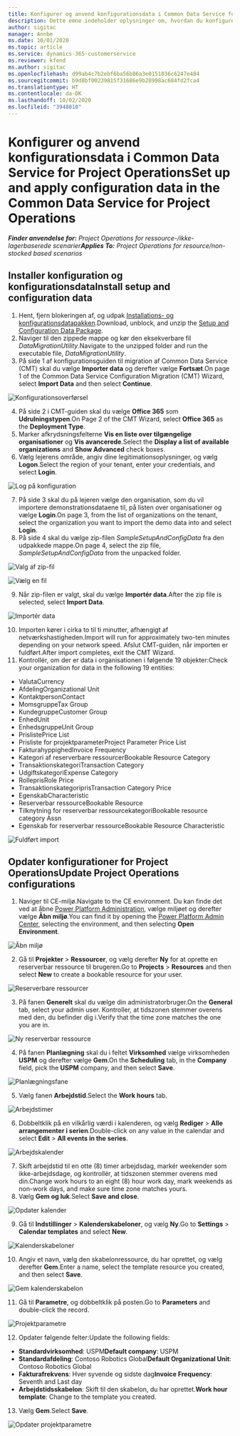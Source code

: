```yaml
---
title: Konfigurer og anvend konfigurationsdata i Common Data Service for Project Operations
description: Dette emne indeholder oplysninger om, hvordan du konfigurerer og anvender demonstrationskonfiguration og konfigurationsdata i Project Operations.
author: sigitac
manager: Annbe
ms.date: 10/01/2020
ms.topic: article
ms.service: dynamics-365-customerservice
ms.reviewer: kfend
ms.author: sigitac
ms.openlocfilehash: d99ab4c7b2ebf6ba56b86a3e0151036c6247e484
ms.sourcegitcommit: b9d8bf00239815f31686e9b28998ac684fd2fca4
ms.translationtype: HT
ms.contentlocale: da-DK
ms.lasthandoff: 10/02/2020
ms.locfileid: "3948810"
---
```

# <a name="set-up-and-apply-configuration-data-in-the-common-data-service-for-project-operations"></a><span data-ttu-id="dbd32-103">Konfigurer og anvend konfigurationsdata i Common Data Service for Project Operations</span><span class="sxs-lookup"><span data-stu-id="dbd32-103">Set up and apply configuration data in the Common Data Service for Project Operations</span></span>

<span data-ttu-id="dbd32-104">_**Finder anvendelse for:** Project Operations for ressource-/ikke-lagerbaserede scenarier_</span><span class="sxs-lookup"><span data-stu-id="dbd32-104">_**Applies To:** Project Operations for resource/non-stocked based scenarios_</span></span>

## <a name="install-setup-and-configuration-data"></a><span data-ttu-id="dbd32-105">Installer konfiguration og konfigurationsdata</span><span class="sxs-lookup"><span data-stu-id="dbd32-105">Install setup and configuration data</span></span>

1. <span data-ttu-id="dbd32-106">Hent, fjern blokeringen af, og udpak [Installations- og konfigurationsdatapakken](https://download.microsoft.com/download/1/3/4/1349369c-6209-42b7-b3b4-5be0e67cacd8/ProjOpsSampleSetupData-%20Integrated%20UR1.zip).</span><span class="sxs-lookup"><span data-stu-id="dbd32-106">Download, unblock, and unzip the [Setup and Configuration Data Package](https://download.microsoft.com/download/1/3/4/1349369c-6209-42b7-b3b4-5be0e67cacd8/ProjOpsSampleSetupData-%20Integrated%20UR1.zip).</span></span>
2. <span data-ttu-id="dbd32-107">Naviger til den zippede mappe og kør den eksekverbare fil *DataMigrationUtility*.</span><span class="sxs-lookup"><span data-stu-id="dbd32-107">Navigate to the unzipped folder and run the executable file, *DataMigrationUtility*.</span></span>
3. <span data-ttu-id="dbd32-108">På side 1 af konfigurationsguiden til migration af Common Data Service (CMT) skal du vælge **Importer data** og derefter vælge **Fortsæt**.</span><span class="sxs-lookup"><span data-stu-id="dbd32-108">On page 1 of the Common Data Service Configuration Migration (CMT) Wizard, select **Import Data** and then select **Continue**.</span></span>

![Konfigurationsoverførsel](./media/1ConfigurationMigration.png)

4. <span data-ttu-id="dbd32-110">På side 2 i CMT-guiden skal du vælge **Office 365** som **Udrulningstypen**.</span><span class="sxs-lookup"><span data-stu-id="dbd32-110">On Page 2 of the CMT Wizard, select **Office 365** as the **Deployment Type**.</span></span>
5. <span data-ttu-id="dbd32-111">Marker afkrydsningsfelterne **Vis en liste over tilgængelige organisationer** og **Vis avancerede**.</span><span class="sxs-lookup"><span data-stu-id="dbd32-111">Select the **Display a list of available organizations** and **Show Advanced** check boxes.</span></span>
6. <span data-ttu-id="dbd32-112">Vælg lejerens område, angiv dine legitimationsoplysninger, og vælg **Logon**.</span><span class="sxs-lookup"><span data-stu-id="dbd32-112">Select the region of your tenant, enter your credentials, and select **Login**.</span></span>

![Log på konfiguration](./media/2ConfigurationSignin.png)

7. <span data-ttu-id="dbd32-114">På side 3 skal du på lejeren vælge den organisation, som du vil importere demonstrationsdataene til, på listen over organisationer og vælge **Login**.</span><span class="sxs-lookup"><span data-stu-id="dbd32-114">On page 3, from the list of organizations on the tenant, select the organization you want to import the demo data into and select **Login**.</span></span>
8. <span data-ttu-id="dbd32-115">På side 4 skal du vælge zip-filen *SampleSetupAndConfigData* fra den udpakkede mappe.</span><span class="sxs-lookup"><span data-stu-id="dbd32-115">On page 4, select the zip file, *SampleSetupAndConfigData* from the unpacked folder.</span></span>

![Valg af zip-fil](./media/3ZipFile.png)

![Vælg en fil](./media/4SelectAFile.png)

9. <span data-ttu-id="dbd32-118">Når zip-filen er valgt, skal du vælge **Importér data**.</span><span class="sxs-lookup"><span data-stu-id="dbd32-118">After the zip file is selected, select **Import Data**.</span></span>

![Importér data](./media/5ImportData.png)

10. <span data-ttu-id="dbd32-120">Importen kører i cirka to til ti minutter, afhængigt af netværkshastigheden.</span><span class="sxs-lookup"><span data-stu-id="dbd32-120">Import will run for approximately two-ten minutes depending on your network speed.</span></span> <span data-ttu-id="dbd32-121">Afslut CMT-guiden, når importen er fuldført.</span><span class="sxs-lookup"><span data-stu-id="dbd32-121">After import completes, exit the CMT Wizard.</span></span> 
11. <span data-ttu-id="dbd32-122">Kontrollér, om der er data i organisationen i følgende 19 objekter:</span><span class="sxs-lookup"><span data-stu-id="dbd32-122">Check your organization for data in the following 19 entities:</span></span>

  - <span data-ttu-id="dbd32-123">Valuta</span><span class="sxs-lookup"><span data-stu-id="dbd32-123">Currency</span></span>
  - <span data-ttu-id="dbd32-124">Afdeling</span><span class="sxs-lookup"><span data-stu-id="dbd32-124">Organizational Unit</span></span>
  - <span data-ttu-id="dbd32-125">Kontaktperson</span><span class="sxs-lookup"><span data-stu-id="dbd32-125">Contact</span></span>
  - <span data-ttu-id="dbd32-126">Momsgruppe</span><span class="sxs-lookup"><span data-stu-id="dbd32-126">Tax Group</span></span>
  - <span data-ttu-id="dbd32-127">Kundegruppe</span><span class="sxs-lookup"><span data-stu-id="dbd32-127">Customer Group</span></span>
  - <span data-ttu-id="dbd32-128">Enhed</span><span class="sxs-lookup"><span data-stu-id="dbd32-128">Unit</span></span>
  - <span data-ttu-id="dbd32-129">Enhedsgruppe</span><span class="sxs-lookup"><span data-stu-id="dbd32-129">Unit Group</span></span>
  - <span data-ttu-id="dbd32-130">Prisliste</span><span class="sxs-lookup"><span data-stu-id="dbd32-130">Price List</span></span>
  - <span data-ttu-id="dbd32-131">Prisliste for projektparameter</span><span class="sxs-lookup"><span data-stu-id="dbd32-131">Project Parameter Price List</span></span>
  - <span data-ttu-id="dbd32-132">Fakturahyppighed</span><span class="sxs-lookup"><span data-stu-id="dbd32-132">Invoice Frequency</span></span>
  - <span data-ttu-id="dbd32-133">Kategori af reserverbare ressourcer</span><span class="sxs-lookup"><span data-stu-id="dbd32-133">Bookable Resource Category</span></span>
  - <span data-ttu-id="dbd32-134">Transaktionskategori</span><span class="sxs-lookup"><span data-stu-id="dbd32-134">Transaction Category</span></span>
  - <span data-ttu-id="dbd32-135">Udgiftskategori</span><span class="sxs-lookup"><span data-stu-id="dbd32-135">Expense Category</span></span>
  - <span data-ttu-id="dbd32-136">Rollepris</span><span class="sxs-lookup"><span data-stu-id="dbd32-136">Role Price</span></span>
  - <span data-ttu-id="dbd32-137">Transaktionskategoripris</span><span class="sxs-lookup"><span data-stu-id="dbd32-137">Transaction Category Price</span></span>
  - <span data-ttu-id="dbd32-138">Egenskab</span><span class="sxs-lookup"><span data-stu-id="dbd32-138">Characteristic</span></span>
  - <span data-ttu-id="dbd32-139">Reserverbar ressource</span><span class="sxs-lookup"><span data-stu-id="dbd32-139">Bookable Resource</span></span>
  - <span data-ttu-id="dbd32-140">Tilknytning for reserverbar ressourcekategori</span><span class="sxs-lookup"><span data-stu-id="dbd32-140">Bookable resource category Assn</span></span>
  - <span data-ttu-id="dbd32-141">Egenskab for reserverbar ressource</span><span class="sxs-lookup"><span data-stu-id="dbd32-141">Bookable Resource Characteristic</span></span>

![Fuldført import](./media/6CompleteImport.png)

## <a name="update-project-operations-configurations"></a><span data-ttu-id="dbd32-143">Opdater konfigurationer for Project Operations</span><span class="sxs-lookup"><span data-stu-id="dbd32-143">Update Project Operations configurations</span></span>

1. <span data-ttu-id="dbd32-144">Naviger til CE-miljø.</span><span class="sxs-lookup"><span data-stu-id="dbd32-144">Navigate to the CE environment.</span></span> <span data-ttu-id="dbd32-145">Du kan finde det ved at åbne [Power Platform Administration](https://admin.powerplatform.microsoft.com/environments), vælge miljøet og derefter vælge **Åbn miljø**.</span><span class="sxs-lookup"><span data-stu-id="dbd32-145">You can find it by opening the [Power Platform Admin Center](https://admin.powerplatform.microsoft.com/environments), selecting the environment, and then selecting **Open Environment**.</span></span> 

![Åbn miljø](./media/7OpenEnvironment.png)

2. <span data-ttu-id="dbd32-147">Gå til **Projekter** > **Ressourcer**, og vælg derefter **Ny** for at oprette en reserverbar ressource til brugeren.</span><span class="sxs-lookup"><span data-stu-id="dbd32-147">Go to **Projects** > **Resources** and then select **New** to create a bookable resource for your user.</span></span>

![Reserverbare ressourcer](./media/8BookableResources.png)

3. <span data-ttu-id="dbd32-149">På fanen **Generelt** skal du vælge din administratorbruger.</span><span class="sxs-lookup"><span data-stu-id="dbd32-149">On the **General** tab, select your admin user.</span></span> <span data-ttu-id="dbd32-150">Kontroller, at tidszonen stemmer overens med den, du befinder dig i.</span><span class="sxs-lookup"><span data-stu-id="dbd32-150">Verify that the time zone matches the one you are in.</span></span> 

![Ny reserverbar ressource](./media/9NewBookableResource.png)

4. <span data-ttu-id="dbd32-152">På fanen **Planlægning** skal du i feltet **Virksomhed** vælge virksomheden **USPM** og derefter vælge **Gem**.</span><span class="sxs-lookup"><span data-stu-id="dbd32-152">On the **Scheduling** tab, in the **Company** field, pick the **USPM** company, and then select **Save**.</span></span> 

![Planlægningsfane](./media/10SchedulingTab.png)

5. <span data-ttu-id="dbd32-154">Vælg fanen **Arbejdstid**.</span><span class="sxs-lookup"><span data-stu-id="dbd32-154">Select the **Work hours** tab.</span></span>  

![Arbejdstimer](./media/11WorkHours.png)

6. <span data-ttu-id="dbd32-156">Dobbeltklik på en vilkårlig værdi i kalenderen, og vælg **Rediger** > **Alle arrangementer i serien**.</span><span class="sxs-lookup"><span data-stu-id="dbd32-156">Double-click on any value in the calendar and select **Edit** > **All events in the series**.</span></span> 

![Arbejdskalender](./media/12WorkCalendar.png)

7. <span data-ttu-id="dbd32-158">Skift arbejdstid til en otte (8) timer arbejdsdag, markér weekender som ikke-arbejdsdage, og kontrollér, at tidszonen stemmer overens med din.</span><span class="sxs-lookup"><span data-stu-id="dbd32-158">Change work hours to an eight (8) hour work day, mark weekends as non-work days, and make sure time zone matches yours.</span></span> 
8. <span data-ttu-id="dbd32-159">Vælg **Gem og luk**.</span><span class="sxs-lookup"><span data-stu-id="dbd32-159">Select **Save and close**.</span></span>

![Opdater kalender](./media/13UpdateCalendar.png)

9. <span data-ttu-id="dbd32-161">Gå til **Indstillinger** > **Kalenderskabeloner**, og vælg **Ny**.</span><span class="sxs-lookup"><span data-stu-id="dbd32-161">Go to **Settings** > **Calendar templates** and select **New**.</span></span>
 
 ![Kalenderskabeloner](./media/14CalendarTemplates.png)
 
 10. <span data-ttu-id="dbd32-163">Angiv et navn, vælg den skabelonressource, du har oprettet, og vælg derefter **Gem**.</span><span class="sxs-lookup"><span data-stu-id="dbd32-163">Enter a name, select the template resource you created, and then select **Save**.</span></span> 
 
 ![Gem kalenderskabelon](./media/15SaveCalendarTemplate.png)
 
 11. <span data-ttu-id="dbd32-165">Gå til **Parametre**, og dobbeltklik på posten.</span><span class="sxs-lookup"><span data-stu-id="dbd32-165">Go to **Parameters** and double-click the record.</span></span> 
 
 ![Projektparametre](./media/16ProjectParameters.png)
 
12. <span data-ttu-id="dbd32-167">Opdater følgende felter:</span><span class="sxs-lookup"><span data-stu-id="dbd32-167">Update the following fields:</span></span>

 - <span data-ttu-id="dbd32-168">**Standardvirksomhed**: USPM</span><span class="sxs-lookup"><span data-stu-id="dbd32-168">**Default company**: USPM</span></span>
 - <span data-ttu-id="dbd32-169">**Standardafdeling**: Contoso Robotics Global</span><span class="sxs-lookup"><span data-stu-id="dbd32-169">**Default Organizational Unit**: Contoso Robotics Global</span></span>
 - <span data-ttu-id="dbd32-170">**Fakturafrekvens**: Hver syvende og sidste dag</span><span class="sxs-lookup"><span data-stu-id="dbd32-170">**Invoice Frequency**: Seventh and Last day</span></span>
 - <span data-ttu-id="dbd32-171">**Arbejdstidsskabelon**: Skift til den skabelon, du har oprettet.</span><span class="sxs-lookup"><span data-stu-id="dbd32-171">**Work hour template**: Change to the template you created.</span></span>

13. <span data-ttu-id="dbd32-172">Vælg **Gem**.</span><span class="sxs-lookup"><span data-stu-id="dbd32-172">Select **Save**.</span></span> 

![Opdater projektparametre](./media/17UpdatedProjectParameters.png)
